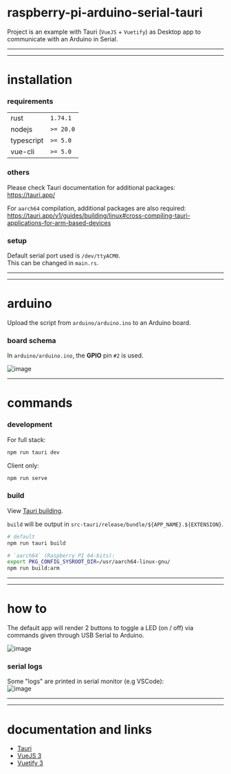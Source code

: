 # raspberry-pi-arduino-serial-tauri

Project is an example with Tauri (`VueJS` + `Vuetify`) as Desktop app to communicate with an Arduino in Serial.  

---

---

# installation

### requirements

|            |           |
| ---------- | --------- |
| rust       | `1.74.1`  |
| nodejs     | `>= 20.0` |
| typescript | `>= 5.0`  |
| vue-cli    | `>= 5.0`  |

### others

Please check Tauri documentation for additional packages: https://tauri.app/

For `aarch64` compilation, additional packages are also required: https://tauri.app/v1/guides/building/linux#cross-compiling-tauri-applications-for-arm-based-devices

### setup

Default serial port used is `/dev/ttyACM0`.  
This can be changed in `main.rs`.

---
---

# arduino

Upload the script from `arduino/arduino.ino` to an Arduino board.

### board schema

In `arduino/arduino.ino`, the **GPIO** pin `#2` is used.  

![image](https://github.com/JimJ92120/raspberry-pi-arduino-serial-tauri/assets/57893611/79483a27-91bd-4938-8844-e3441934528d)


---

# commands

### development

For full stack:

```sh
npm run tauri dev
```

Client only:

```sh
npm run serve
```

### build

View [Tauri building](https://tauri.app/v1/guides/building/linux#cross-compiling-tauri-applications-for-arm-based-devices).

`build` will be output in `src-tauri/release/bundle/${APP_NAME}.${EXTENSION}`.

```sh
# default
npm run tauri build

# `aarch64` (Raspberry PI 64-bits):
export PKG_CONFIG_SYSROOT_DIR=/usr/aarch64-linux-gnu/
npm run build:arm
```

---

---

# how to

The default app will render 2 buttons to toggle a LED (on / off) via commands given through USB Serial to Arduino.

![image](https://github.com/JimJ92120/raspberry-pi-arduino-serial-tauri/assets/57893611/87fbb84f-6bfa-44c1-a398-7b9d3687802f)  

### serial logs

Some "logs" are printed in serial monitor (e.g VSCode):  
![image](https://github.com/JimJ92120/raspberry-pi-arduino-serial-tauri/assets/57893611/d4b145c3-94f1-4dba-a361-f2d883e824f5)



---

---

# documentation and links

- [Tauri](https://tauri.app/)
- [VueJS 3](https://vuejs.org/)
- [Vuetify 3](https://vuetifyjs.com/en/)
